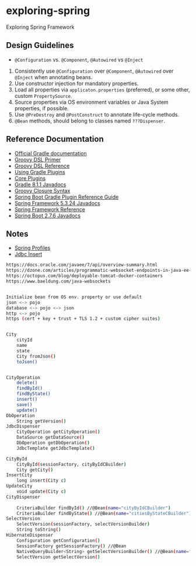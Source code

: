 # exploring-spring
Exploring Spring Framework

## Design Guidelines
* `@Configuration` vs. `@Component`, `@Autowired` vs `@Inject`
1. Consistently use `@Configuration` over `@Component`, `@Autowired` over `@Inject` when annotating beans.
2. Use constructor injection for mandatory properties.  
3. Load all properties via `applicaton.properties` (preferred), or some other, custom `PropertySource`.
4. Source properties via OS environment variables or Java System properties, if possible.
5. Use `@PreDestroy` and `@PostConstruct` to annotate life-cycle methods.
6. `@Bean` methods, should belong to classes named `???Dispenser`.

## Reference Documentation
* [Official Gradle documentation](https://docs.gradle.org)
* [Groovy DSL Primer](https://docs.gradle.org/current/userguide/groovy_build_script_primer.html)
* [Groovy DSL Reference](https://docs.gradle.org/current/dsl/index.html)
* [Using Gradle Plugins](https://docs.gradle.org/current/userguide/plugins.html)
* [Core Plugins](https://docs.gradle.org/current/userguide/plugin_reference.html)
* [Gradle 8.1.1 Javadocs](https://docs.gradle.org/current/javadoc/index.html)
* [Groovy Closure Syntax](https://blog.mrhaki.com/2009/11/groovy-goodness-passing-closures-to.html)
* [Spring Boot Gradle Plugin Reference Guide](https://docs.spring.io/spring-boot/docs/2.7.6/gradle-plugin/reference/html/)
* [Spring Framework 5.3.24 Javadocs](https://docs.spring.io/spring-framework/docs/5.3.24/javadoc-api/overview-summary.html)
* [Spring Framework Reference](https://docs.spring.io/spring-framework/docs/5.3.0/reference/html/index.html)
* [Spring Boot 2.7.6 Javadocs](https://docs.spring.io/spring-boot/docs/2.7.6/api/overview-summary.html)



## Notes
* [Spring Profiles](https://www.baeldung.com/spring-profiles)
* [Jdbc Insert](https://www.baeldung.com/spring-jdbc-autogenerated-keys)

```bash
https://docs.oracle.com/javaee/7/api/overview-summary.html
https://dzone.com/articles/programmatic-websocket-endpoints-in-java-ee-7
https://octopus.com/blog/deployable-tomcat-docker-containers
https://www.baeldung.com/java-websockets


Initialize bean from OS env. property or use default
json <-> pojo
database <-> pojo <-> json
http <-> pojo
https (cert + key + trust + TLS 1.2 + custom cipher suites)


City
    cityId
    name
    state
	City fromJson()
    toJson()


CityOperation
    delete()
    findById()
    findByState()
    insert()
    save()
    update()
DbOperation
    String getVersion()
JdbcDispenser
    CityOperation getCityOperation()
    DataSource getDataSource()
    DbOperation getDbOperation()
    JdbcTemplate getJdbcTemplate()

CityById
    CityById(sessionFactory, cityByIdCBuilder)
    City getCity()
InsertCity
    long insert(City c)
UpdateCity
    void update(City c)
CityDispenser
    
    CriteriaBuilder findById() //@Bean(name="cityByIdCBuilder")
    CriteriaBuilder findByState() //@Bean(name="citiesByStateCBuilder")
SelectVersion
    SelectVersion(sessionFactory, selectVersionBuilder)
    String toString()
HibernateDispenser
    Configuration getConfiguration()
    SessionFactory getSessionFactory() //@Bean
    NativeQueryBuilder<String> getSelectVersionBuilder() //@Bean(name="selectVersionBuilder")
    SelectVersion getSelectVersion()
    

```
